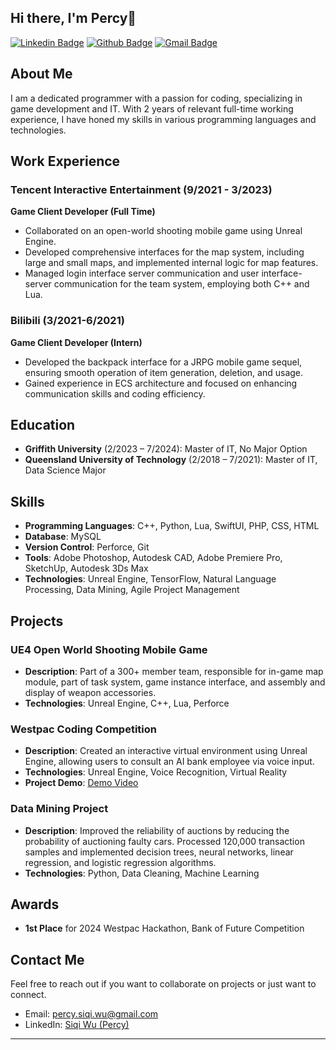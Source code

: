 ## Hi there, I'm Percy👋

[![Linkedin Badge](https://img.shields.io/badge/-Siqi%20Wu-blue?style=flat-square&logo=Linkedin&logoColor=white&link=https://www.linkedin.com/in/siqi-wu-percy)](https://www.linkedin.com/in/siqi-wu-percy)
[![Github Badge](https://img.shields.io/badge/-wsq94317-grey?style=flat-square&logo=github&logoColor=white&link=https://github.com/wsq94317)](https://github.com/wsq94317)
[![Gmail Badge](https://img.shields.io/badge/-percy.siqi.wu@gmail.com-c14438?style=flat-square&logo=Gmail&logoColor=white&link=mailto:percy.siqi.wu@gmail.com)](mailto:percy.siqi.wu@gmail.com)

## About Me
I am a dedicated programmer with a passion for coding, specializing in game development and IT. With 2 years of relevant full-time working experience, I have honed my skills in various programming languages and technologies.

## Work Experience
### Tencent Interactive Entertainment (9/2021 - 3/2023)
**Game Client Developer (Full Time)**  
- Collaborated on an open-world shooting mobile game using Unreal Engine.
- Developed comprehensive interfaces for the map system, including large and small maps, and implemented internal logic for map features.
- Managed login interface server communication and user interface-server communication for the team system, employing both C++ and Lua.

### Bilibili (3/2021-6/2021)
**Game Client Developer (Intern)**  
- Developed the backpack interface for a JRPG mobile game sequel, ensuring smooth operation of item generation, deletion, and usage.
- Gained experience in ECS architecture and focused on enhancing communication skills and coding efficiency.

## Education
- **Griffith University** (2/2023 – 7/2024): Master of IT, No Major Option
- **Queensland University of Technology** (2/2018 – 7/2021): Master of IT, Data Science Major

## Skills
- **Programming Languages**: C++, Python, Lua, SwiftUI, PHP, CSS, HTML
- **Database**: MySQL
- **Version Control**: Perforce, Git
- **Tools**: Adobe Photoshop, Autodesk CAD, Adobe Premiere Pro, SketchUp, Autodesk 3Ds Max
- **Technologies**: Unreal Engine, TensorFlow, Natural Language Processing, Data Mining, Agile Project Management

## Projects
### UE4 Open World Shooting Mobile Game
- **Description**: Part of a 300+ member team, responsible for in-game map module, part of task system, game instance interface, and assembly and display of weapon accessories.
- **Technologies**: Unreal Engine, C++, Lua, Perforce

### Westpac Coding Competition
- **Description**: Created an interactive virtual environment using Unreal Engine, allowing users to consult an AI bank employee via voice input.
- **Technologies**: Unreal Engine, Voice Recognition, Virtual Reality
- **Project Demo**: [Demo Video](https://youtu.be/bPV44ev2RU8)

### Data Mining Project
- **Description**: Improved the reliability of auctions by reducing the probability of auctioning faulty cars. Processed 120,000 transaction samples and implemented decision trees, neural networks, linear regression, and logistic regression algorithms.
- **Technologies**: Python, Data Cleaning, Machine Learning

## Awards
- **1st Place** for 2024 Westpac Hackathon, Bank of Future Competition

## Contact Me
Feel free to reach out if you want to collaborate on projects or just want to connect.

- Email: [percy.siqi.wu@gmail.com](mailto:percy.siqi.wu@gmail.com)
- LinkedIn: [Siqi Wu (Percy)](https://www.linkedin.com/in/siqi-wu-percy)

---

